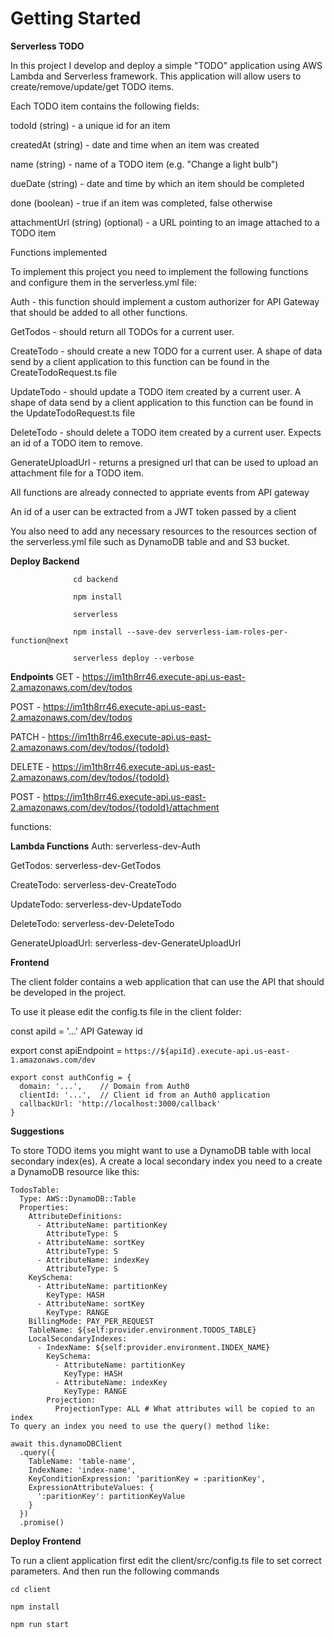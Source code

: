 # Getting Started

**Serverless TODO**

In this project I develop and deploy a simple "TODO" application using AWS Lambda and Serverless framework. This application will allow users to 
create/remove/update/get TODO items. 

Each TODO item contains the following fields:

todoId (string) - a unique id for an item

createdAt (string) - date and time when an item was created

name (string) - name of a TODO item (e.g. "Change a light bulb")

dueDate (string) - date and time by which an item should be completed

done (boolean) - true if an item was completed, false otherwise

attachmentUrl (string) (optional) - a URL pointing to an image attached to a TODO item

Functions implemented

To implement this project you need to implement the following functions and configure them in the serverless.yml file:

Auth - this function should implement a custom authorizer for API Gateway that should be added to all other functions.

GetTodos - should return all TODOs for a current user.

CreateTodo - should create a new TODO for a current user. A shape of data send by a client application to this function can be found in the CreateTodoRequest.ts file

UpdateTodo - should update a TODO item created by a current user. A shape of data send by a client application to this function can be found in the UpdateTodoRequest.ts file

DeleteTodo - should delete a TODO item created by a current user. Expects an id of a TODO item to remove.

GenerateUploadUrl - returns a presigned url that can be used to upload an attachment file for a TODO item.

All functions are already connected to appriate events from API gateway

An id of a user can be extracted from a JWT token passed by a client

You also need to add any necessary resources to the resources section of the serverless.yml file such as DynamoDB table and and S3 bucket.

**Deploy Backend**
```
              cd backend
```
```
              npm install
```
```
              serverless
```
```
              npm install --save-dev serverless-iam-roles-per-function@next 
```
```
              serverless deploy --verbose
```
**Endpoints**
GET - https://im1th8rr46.execute-api.us-east-2.amazonaws.com/dev/todos

POST - https://im1th8rr46.execute-api.us-east-2.amazonaws.com/dev/todos

PATCH - https://im1th8rr46.execute-api.us-east-2.amazonaws.com/dev/todos/{todoId}

DELETE - https://im1th8rr46.execute-api.us-east-2.amazonaws.com/dev/todos/{todoId}

POST - https://im1th8rr46.execute-api.us-east-2.amazonaws.com/dev/todos/{todoId}/attachment

functions:

**Lambda Functions**
Auth: serverless-dev-Auth

GetTodos: serverless-dev-GetTodos

CreateTodo: serverless-dev-CreateTodo

UpdateTodo: serverless-dev-UpdateTodo

DeleteTodo: serverless-dev-DeleteTodo

GenerateUploadUrl: serverless-dev-GenerateUploadUrl

**Frontend**

The client folder contains a web application that can use the API that should be developed in the project.

To use it please edit the config.ts file in the client folder:

const apiId = '...' API Gateway id

export const apiEndpoint = `https://${apiId}.execute-api.us-east-1.amazonaws.com/dev`

```
export const authConfig = {
  domain: '...',    // Domain from Auth0
  clientId: '...',  // Client id from an Auth0 application
  callbackUrl: 'http://localhost:3000/callback'
}
```
**Suggestions**

To store TODO items you might want to use a DynamoDB table with local secondary index(es). A create a local secondary index you need to a create a DynamoDB resource like this:

```
TodosTable:
  Type: AWS::DynamoDB::Table
  Properties:
    AttributeDefinitions:
      - AttributeName: partitionKey
        AttributeType: S
      - AttributeName: sortKey
        AttributeType: S
      - AttributeName: indexKey
        AttributeType: S
    KeySchema:
      - AttributeName: partitionKey
        KeyType: HASH
      - AttributeName: sortKey
        KeyType: RANGE
    BillingMode: PAY_PER_REQUEST
    TableName: ${self:provider.environment.TODOS_TABLE}
    LocalSecondaryIndexes:
      - IndexName: ${self:provider.environment.INDEX_NAME}
        KeySchema:
          - AttributeName: partitionKey
            KeyType: HASH
          - AttributeName: indexKey
            KeyType: RANGE
        Projection:
          ProjectionType: ALL # What attributes will be copied to an index
To query an index you need to use the query() method like:

await this.dynamoDBClient
  .query({
    TableName: 'table-name',
    IndexName: 'index-name',
    KeyConditionExpression: 'paritionKey = :paritionKey',
    ExpressionAttributeValues: {
      ':paritionKey': partitionKeyValue
    }
  })
  .promise()
  ```

**Deploy Frontend**

To run a client application first edit the client/src/config.ts file to set correct parameters. And then run the following commands
```
cd client
```
```
npm install
```
```
npm run start
```
